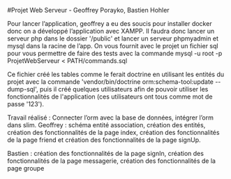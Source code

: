 #Projet Web Serveur - Geoffrey Porayko, Bastien Hohler

Pour lancer l’application, geoffrey a eu des soucis pour installer docker donc on a développé l’application avec XAMPP. Il faudra donc lancer un serveur php dans le dossier '/public' et lancer un serveur phpmyadmin et mysql dans la racine de l’app. On vous fournit avec le projet un fichier sql pour vous permettre de faire des tests avec la commande mysql -u root -p ProjetWebServeur < PATH/commands.sql

Ce fichier créé les tables comme le ferait doctrine en utilisant les entités du projet avec la commande 'vendor/bin/doctrine orm:schema-tool:update --dump-sql', puis il créé quelques utilisateurs afin de pouvoir utiliser les fonctionnalités de l'application (ces utilisateurs ont tous comme mot de passe '123').


Travail réalisé :
Connecter l’orm avec la base de données, intégrer l’orm dans slim.
Geoffrey :  schéma entité association, création des entités, création des fonctionnalités de la page index, création des fonctionnalités de la page friend et création des fonctionnalités de la page signUp.

Bastien : création des fonctionnalités de la page signIn, création des fonctionnalités de la page messagerie, création des fonctionnalités de la page groupe
